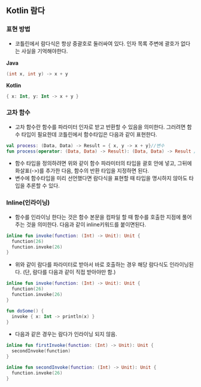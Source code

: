 ## Kotlin 람다

### 표현 방법
- 코틀린에서 람다식은 항상 중괄호로 둘러싸여 있다. 인자 목록 주변에 괄호가 없다는 사실을 기억해야한다.

**Java**
```java
(int x, int y) -> x + y
```
**Kotlin**
```kotlin
{ x: Int, y: Int -> x + y }
```

### 고차 함수
- 고차 함수란 함수를 파라미터 인자로 받고 반환할 수 있음을 의미한다. 그러려면 함수 타입이 필요한데 코틀린에서 함수타입은 다음과 같이 표현한다.
```kotlin
val process: (Data, Data) -> Result = { x, y -> x + y}//변수
fun process(operator: (Data, Data) -> Result): (Data, Data) -> Result //파라미터 혹인 반환
```
- 함수 타입을 정의하려면 위와 같이 함수 파라미터의 타입을 괄호 안에 넣고, 그뒤에 화살표(->)를 추가한 다음, 함수의 반환 타입을 지정하면 된다.
- 변수에 함수타입을 미리 선언했다면 람다식을 표현할 때 타입을 명시하지 않아도 타입을 추론할 수 있다.

### Inline(인라이닝)
- 함수를 인라이닝 한다는 것은 함수 본문을 컴파일 할 때 함수를 호출한 지점에 풀어주는 것을 의미한다. 다음과 같이 inline키워드를 붙이면된다.
```kotlin
inline fun invoke(function: (Int) -> Unit): Unit {
  function(26)
  function.invoke(26)
}
```
- 위와 같이 람다를 파라미터로 받아서 바로 호출하는 경우 해당 람다식도 인라이닝된다. (단, 람다를 다음과 같이 직접 받아야만 함.)
```kotlin
inline fun invoke(function: (Int) -> Unit): Unit {
  function(26)
  function.invoke(26)
}

fun doSome() {
  invoke { x: Int -> println(x) }
}
```
- 다음과 같은 경우는 람다가 인라이닝 되지 않음.
```kotlin
inline fun firstInvoke(function: (Int) -> Unit): Unit {
  secondInvoke(function)
}

inline fun secondInvoke(function: (Int) -> Unit): Unit {
  function.invoke(26)
}
```
